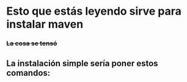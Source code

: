 # Esto que estás leyendo sirve para instalar maven
### ~~La cosa se tensó~~
## La instalación simple sería poner estos comandos:
